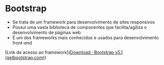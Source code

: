 # Bootstrap

-  Se trata de um framework para desenvolvimento de sites responsivos
- Possui uma vasta biblioteca de componentes que facilita/agiliza o desenvolvimento de páginas web
- É um dos frameworks mais conhecidos e usados para desenvolvimento front-end

[Link de acesso ao framework]([Download · Bootstrap v5.1 (getbootstrap.com)](https://getbootstrap.com/docs/5.1/getting-started/download/))